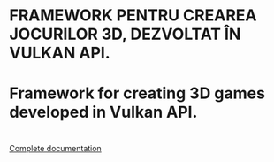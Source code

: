 # FRAMEWORK PENTRU CREAREA JOCURILOR 3D, DEZVOLTAT ÎN VULKAN API.

# Framework for creating 3D games developed in Vulkan API.

# 
[Complete documentation](docs/project.pdf)


